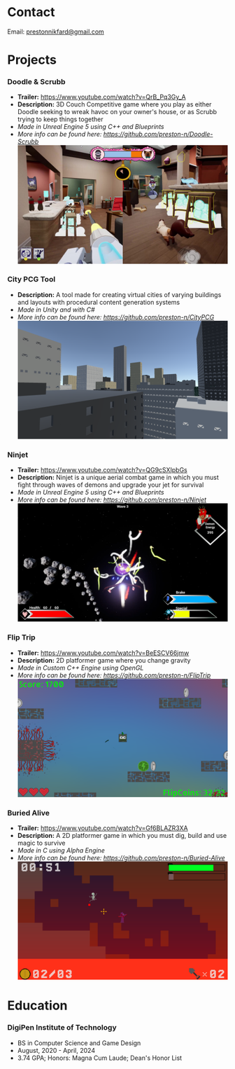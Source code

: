 # Contact
Email: prestonnikfard@gmail.com

# Projects
### Doodle & Scrubb
  * **Trailer:**  https://www.youtube.com/watch?v=QrB_Pq3Gy_A
  * **Description:** 3D Couch Competitive game where you play as either Doodle seeking to wreak havoc on your owner's house, or as Scrubb trying to keep things together
  * *Made in Unreal Engine 5 using C++ and Blueprints*
  * *More info can be found here: https://github.com/preston-n/Doodle-Scrubb* 
![Doodle & Scrubb Gameplay)](https://github.com/preston-n/Doodle-Scrubb/blob/main/Screenshots/Doodle%26Scrubb_3_hi_res.jpg?raw=true)
    
### City PCG Tool
  * **Description:** A tool made for creating virtual cities of varying buildings and layouts with procedural content generation systems
  * *Made in Unity and with C#*
  * *More info can be found here: https://github.com/preston-n/CityPCG* 
![Picture of Generated City](https://github.com/preston-n/Projects/blob/main/Screenshots/CityPCG/City3.png?raw=true)

### Ninjet
  * **Trailer:**  https://www.youtube.com/watch?v=QG9cSXIpbGs
  * **Description:** Ninjet is a unique aerial combat game in which you must fight through waves of demons and upgrade your jet for survival
  * *Made in Unreal Engine 5 using C++ and Blueprints*
  * *More info can be found here: https://github.com/preston-n/Ninjet* 
![Ninjet Gameplay)](https://github.com/preston-n/Ninjet/blob/main/Screenshots/Ninjet1.png?raw=true)

### Flip Trip
  * **Trailer:**  https://www.youtube.com/watch?v=BeESCV66jmw
  * **Description:** 2D platformer game where you change gravity
  * *Made in Custom C++ Engine using OpenGL*
  * *More info can be found here: https://github.com/preston-n/FlipTrip*
![Flip Trip Gameplay](https://github.com/preston-n/Projects/blob/main/Screenshots/FlipTrip/FlipTrip_Gameplay.png?raw=true)

### Buried Alive
  * **Trailer:**  https://www.youtube.com/watch?v=Gf6BLAZR3XA
  * **Description:** A 2D platformer game in which you must dig, build and use magic to survive
  * *Made in C using Alpha Engine*
  * *More info can be found here: https://github.com/preston-n/Buried-Alive*
![Buried Alive Gameplay](https://github.com/preston-n/Projects/blob/main/Screenshots/BuriedAlive/BuriedAlive4.png?raw=true)
  
# Education 
### DigiPen Institute of Technology
  * BS in Computer Science and Game Design	
  * August, 2020 - April, 2024
  * 3.74 GPA; Honors: Magna Cum Laude; Dean's Honor List
